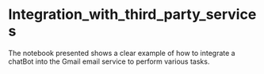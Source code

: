 # Integration_with_third_party_services

The notebook presented shows a clear example of how to integrate a chatBot into the Gmail email service to perform various tasks.
